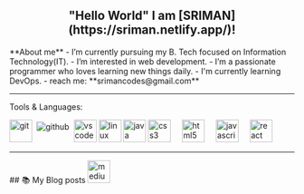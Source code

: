 
<!-->

<h2 align="center"> "Hello World"

I am [SRIMAN](https://sriman.netlify.app/)!</h2>
 **About me**
-  I’m currently pursuing my B. Tech focused on Information Technology(IT).
-  I’m interested in web development.
-  I’m a passionate programmer who loves learning new things daily.
-  I'm currently learning DevOps.
-  reach me: **srimancodes@gmail.com**
<br/>
<hr/>







Tools & Languages:
<p align="left">
<img src="https://cdn.jsdelivr.net/gh/devicons/devicon/icons/git/git-plain-wordmark.svg" alt="git" width="40" height="40" />  
<img src="https://raw.githubusercontent.com/klaasnicolaas/ColoredBadges/prod/svg/dev/services/github.svg" alt="github" style="vertical-align:top; margin:4px">    
<img src="https://cdn.jsdelivr.net/gh/devicons/devicon/icons/vscode/vscode-original-wordmark.svg" alt="vscode" width="40" height="40"/> 
<img src="https://cdn.jsdelivr.net/gh/devicons/devicon/icons/linux/linux-original.svg" alt="linux" width="40" height="40"/> 
 <img src="https://cdn.jsdelivr.net/gh/devicons/devicon/icons/java/java-original.svg" alt="java" width="40" height="40"/>
  <img src="https://cdn.jsdelivr.net/gh/devicons/devicon/icons/css3/css3-original.svg" height="40" alt="css3 logo" />
  <img width="12" /> 
  <img src="https://cdn.jsdelivr.net/gh/devicons/devicon/icons/html5/html5-original.svg" height="40" alt="html5 logo"/>
  <img width="12" />
  <img src="https://cdn.jsdelivr.net/gh/devicons/devicon/icons/javascript/javascript-original.svg" height="40" alt="javascript logo"  />
  <img width="12" />
    <img src="https://cdn.jsdelivr.net/gh/devicons/devicon/icons/react/react-original.svg" height="40" alt="react logo"  />
  <img width="12" />




<br/>
<hr/>




## 📚 My Blog posts
<a href="https://medium.com/@Srimanram"><img src="https://icons8.com/icon/BzFWSIqh6bCr/medium" alt="medium" width="40" height="40"/>
<!-- HASHNODE:START -->
<!-- HASHNODE:END -->
